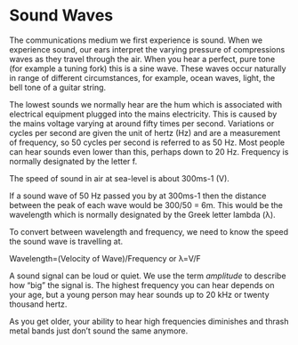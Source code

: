 # Sound Waves

The communications medium we first experience is sound. When we experience sound, our ears interpret the varying pressure of compressions waves as they travel through the air. When you hear a perfect, pure tone (for example a tuning fork) this is a sine wave. These waves occur naturally in range of different circumstances, for example, ocean waves, light, the bell tone of a guitar string.

The lowest sounds we normally hear are the hum which is associated with electrical equipment plugged into the mains electricity. This is caused by the mains voltage varying at around fifty times per second. Variations or cycles per second are given the unit of hertz (Hz) and are a measurement of frequency, so 50 cycles per second is referred to as 50 Hz. Most people can hear sounds even lower than this, perhaps down to 20 Hz. Frequency is normally designated by the letter f.

The speed of sound in air at sea-level is about 300ms-1 (V).

If a sound wave of 50 Hz passed you by at 300ms-1 then the distance between the peak of each wave would be 300/50 = 6m. This would be the wavelength which is normally designated by the Greek letter lambda (λ).

To convert between wavelength and frequency, we need to know the speed the sound wave is travelling at.

Wavelength=(Velocity of Wave)/Frequency or λ=V/F

A sound signal can be loud or quiet. We use the term _amplitude_ to describe how “big” the signal is. The highest frequency you can hear depends on your age, but a young person may hear sounds up to 20 kHz or twenty thousand hertz.

As you get older, your ability to hear high frequencies diminishes and thrash metal bands just don’t sound the same anymore.
